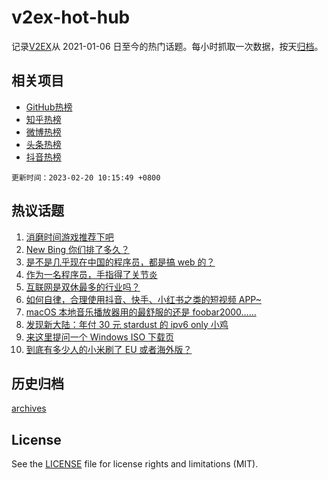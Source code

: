 # v2ex-hot-hub

 记录[V2EX](https://www.v2ex.com/)从 2021-01-06 日至今的热门话题。每小时抓取一次数据，按天[归档](archives)。
 
 ## 相关项目

- [GitHub热榜](https://github.com/it985/github-hot-hub)
- [知乎热榜](https://github.com/it985/zhihu-hot-hub)
- [微博热榜](https://github.com/it985/weibo-hot-hub)
- [头条热榜](https://github.com/it985/toutiao-hot-hub)
- [抖音热榜](https://github.com/it985/douyin-hot-hub)


 `更新时间：2023-02-20 10:15:49 +0800`

## 热议话题

1. [消磨时间游戏推荐下吧](https://www.v2ex.com/t/917320)
1. [New Bing 你们排了多久？](https://www.v2ex.com/t/917306)
1. [是不是几乎现在中国的程序员，都是搞 web 的？](https://www.v2ex.com/t/917340)
1. [作为一名程序员，手指得了关节炎](https://www.v2ex.com/t/917387)
1. [互联网是双休最多的行业吗？](https://www.v2ex.com/t/917294)
1. [如何自律，合理使用抖音、快手、小红书之类的短视频 APP~](https://www.v2ex.com/t/917338)
1. [macOS 本地音乐播放器用的最舒服的还是 foobar2000……](https://www.v2ex.com/t/917339)
1. [发现新大陆：年付 30 元 stardust 的 ipv6 only 小鸡](https://www.v2ex.com/t/917335)
1. [来这里提问一个 Windows ISO 下载页](https://www.v2ex.com/t/917321)
1. [到底有多少人的小米刷了 EU 或者海外版？](https://www.v2ex.com/t/917471)

## 历史归档

[archives](archives)

## License

See the [LICENSE](LICENSE) file for license rights and limitations (MIT).
